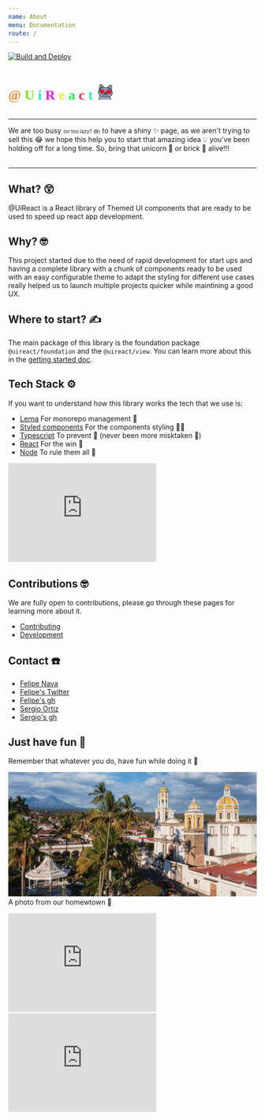 ```yaml
---
name: About
menu: Documentation
route: /
---
```


[![Build and Deploy](https://github.com/inavac182/uireact/actions/workflows/pipeline.yml/badge.svg)](https://github.com/inavac182/uireact/actions/workflows/pipeline.yml)

<div style="display:flex;align-items:baseline;gap:10px;">
  <h1 style="font-family:Sen;display:inline;">
    <span style="color:#F08B31">@</span>
    <span style="color:#7CE91B">U</span>
    <span style="color:#1BE9D9">i</span>
    <span style="color:#E91BE0">R</span>
    <span style="color:#EDF031">e</span>
    <span style="color:#31F051">a</span>
    <span style="color:#F0314E">c</span>
    <span style="color:#31F096">t</span>
  </h1>
  <img src="/public/sunglasses_cat.gif" alt="icon" width="30px" style="padding-top:30px"/>
</div>

<hr />

<span style="font-size:14px" data-nosnippet>
We are too busy <span style="font-size:10px">(or too lazy? 😅)</span> to have a shiny ✨ page, as we aren't trying to sell this 😂 we hope this help you to start that amazing idea 💡 you've been holding off for a long time. So, bring that unicorn 🦄 or brick 🧱 alive!!! 
</span>

<br />
<br />
<hr />

## What? 😲

@UiReact is a React library of Themed UI components that are ready to be used to speed up react app development.

## Why? 🤓

This project started due to the need of rapid development for start ups and having a complete library with a chunk of components ready to be used with an easy configurable theme to adapt the styling for different use cases really helped us to launch multiple projects quicker while maintining a good UX.

## Where to start? ✍️

The main package of this library is the foundation package `@uireact/foundation` and the `@uireact/view`. You can learn more about this in the [getting started doc](./getting-started).

## Tech Stack ⚙️

If you want to understand how this library works the tech that we use is:

- [Lerna](https://lerna.js.org/) <span style="font-size:14px">For monorepo management 🫶</span>
- [Styled components](https://styled-components.com/) <span style="font-size:14px">For the components styling 💅🏿</span>
- [Typescript](https://www.typescriptlang.org/) <span style="font-size:14px">To prevent 🐛 (never been more misktaken 🫠) </span>
- [React](https://react.dev/) <span style="font-size:14px">For the win 🥷 </span>
- [Node](https://nodejs.org/) <span style="font-size:14px">To rule them all 🦄</span>

<iframe src="https://giphy.com/embed/Dh5q0sShxgp13DwrvG" width="300" height="200" frameBorder="0" class="giphy-embed" allowFullScreen></iframe>

## Contributions 🤓

We are fully open to contributions, please go through these pages for learning more about it.

- [Contributing](https://uireact.io/contributing)
- [Development](https://uireact.io/dev)

## Contact ☎️

- [Felipe Nava](https://www.linkedin.com/in/inavac/)
- [Felipe's Twitter](https://twitter.com/FelipeNava92)
- [Felipe's gh](https://github.com/inavac182/)
- [Sergio Ortiz](https://www.linkedin.com/in/sergio-audel-ortiz-gutierrez-1698b158/)
- [Sergio's gh](https://github.com/saudelog)

## Just have fun 🫶

Remember that whatever you do, have fun while doing it 🤗

![Volcano](/public/colima.jpg)
A photo from our homewtown 🤩

<iframe src="https://giphy.com/embed/unxCGmTuBvwo2djRLA" width="300" height="200" frameBorder="0" class="giphy-embed" allowFullScreen></iframe>

<iframe src="https://giphy.com/embed/vzO0Vc8b2VBLi" width="300" height="200" frameBorder="0" class="giphy-embed" allowFullScreen></iframe>